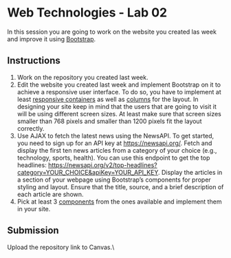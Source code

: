 # Web Technologies - Lab 02

In this session you are going to work on the website you created las week and improve it using [Bootstrap](https://getbootstrap.com/).

## Instructions

1. Work on the repository you created last week.
2. Edit the website you created last week and implement Bootstrap on it to achieve a responsive user interface. To do so, you have to implement at least [responsive containers](https://getbootstrap.com/docs/5.3/layout/containers/#responsive-containers) as well as [columns](https://getbootstrap.com/docs/5.3/layout/columns/) for the layout. In designing your site keep in mind that the users that are going to visit it will be using different screen sizes. At least make sure that screen sizes smaller than 768 pixels and smaller than 1200 pixels fit the layout correctly.
3. Use AJAX to fetch the latest news using the NewsAPI. To get started, you need to sign up for an API key at https://newsapi.org/. Fetch and display the first ten news articles from a category of your choice (e.g., technology, sports, health). You can use this endpoint to get the top headlines: https://newsapi.org/v2/top-headlines?category=YOUR_CHOICE&apiKey=YOUR_API_KEY. Display the articles in a section of your webpage using Bootstrap’s components for proper styling and layout. Ensure that the title, source, and a brief description of each article are shown.
4. Pick at least 3 [components](https://getbootstrap.com/docs/5.3/components/) from the ones available and implement them in your site.

## Submission

Upload the repository link to Canvas.\
